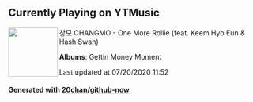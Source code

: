 ## Currently Playing on YTMusic

[<img align="left" width="100" src="https://lh3.googleusercontent.com/RlNEc4l2-GGdK42Fdnlu3Dhn9egYFvtb062KTDKPFFaau3erFflfL8nQoISE6vRoo_KKttVOntccLPqi">](https://music.youtube.com/channel/UCwPpkv2G2jCAI7bFv7dADWg)

창모 CHANGMO - One More Rollie (feat. Keem Hyo Eun & Hash Swan)

**Albums**: Gettin Money Moment

Last updated at 07/20/2020 11:52

#### Generated with [20chan/github-now](https://github.com/20chan/github-now)


<!--
**20chan/20chan** is a ✨ _special_ ✨ repository because its `README.md` (this file) appears on your GitHub profile.

Here are some ideas to get you started:

- 🔭 I’m currently working on ...
- 🌱 I’m currently learning ...
- 👯 I’m looking to collaborate on ...
- 🤔 I’m looking for help with ...
- 💬 Ask me about ...
- 📫 How to reach me: ...
- 😄 Pronouns: ...
- ⚡ Fun fact: ...
-->
